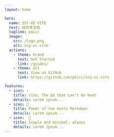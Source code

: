 ```yaml
---
layout: home

hero:
  name: SSY-UI-VITE
  text: 组件库文档
  tagline: poicc
  image:
    src: /logo.png
    alt: ssy-ui-vite
  actions:
    - theme: brand
      text: Get Started
      link: /guides/
    - theme: alt
      text: View on GitHub
      link: https://github.com/poicc/ssy-ui-vite

features:
  - icon: ⚡️
    title: Vite, The DX that can't be beat
    details: Lorem ipsum...
  - icon: 🖖
    title: Power of Vue meets Markdown
    details: Lorem ipsum...
  - icon:  💫
    title: Simple and minimal, always
    details: Lorem ipsum...
---
```

